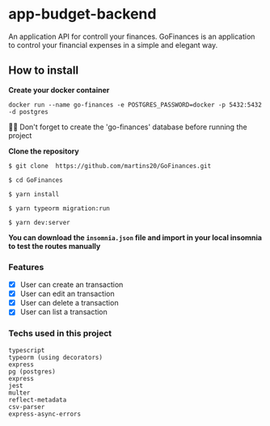 # app-budget-backend

An application API for controll your finances. GoFinances is an application to control your financial expenses in a simple and elegant way.

## How to install

**Create your docker container**

```
docker run --name go-finances -e POSTGRES_PASSWORD=docker -p 5432:5432 -d postgres
```

💭🔥 Don't forget to create the 'go-finances' database before running the project

**Clone the repository**

```
$ git clone  https://github.com/martins20/GoFinances.git

$ cd GoFinances

$ yarn install

$ yarn typeorm migration:run

$ yarn dev:server
```

**You can download the `insomnia.json` file and import in your local insomnia to test the routes manually**

### Features

- [x] User can create an transaction
- [x] User can edit an transaction
- [x] User can delete a transaction
- [x] User can list a transaction

### Techs used in this project

```
typescript
typeorm (using decorators)
express
pg (postgres)
express
jest
multer
reflect-metadata
csv-parser
express-async-errors
```
